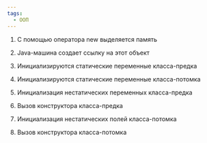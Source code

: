 ```yaml
---
tags:
  - ООП
---
```

1. С помощью оператора new выделяется память
2. Java-машина создает ссылку на этот объект

1. Инициализируются статические переменные класса-предка
2. Инициализируются статические переменные класса-потомка
3. Инициализация нестатических переменных класса-предка
4. Вызов конструктора класса-предка
5. Инициализация нестатических полей класса-потомка
6. Вызов конструктора класса-потомка